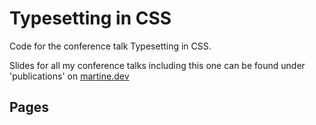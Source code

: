
# Typesetting in CSS

Code for the conference talk Typesetting in CSS.

Slides for all my conference talks including this one can be found under 'publications' on [martine.dev](https://martine.dev)

## Pages


